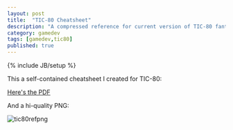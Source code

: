 ```yaml
---
layout: post
title:  "TIC-80 Cheatsheet"
description: "A compressed reference for current version of TIC-80 fantasy console"
category: gamedev
tags: [gamedev,tic80]
published: true
---
```


{% include JB/setup %}

[tic80refpng]: {{site.baseurl}}assets/documents/tic-80_cheatsheet.png
[tic80refpdf]: {{site.baseurl}}assets/documents/tic-80_cheatsheet.pdf

This a self-contained cheatsheet I created for TIC-80: 

[Here's the PDF]({{site.baseurl}}assets/documents/tic-80_cheatsheet.pdf)

And a hi-quality PNG:

![tic80refpng]


